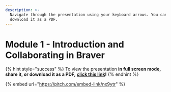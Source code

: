```yaml
---
description: >-
  Navigate through the presentation using your keyboard arrows. You can also
  download it as a PDF.
---
```


# Module 1 - Introduction and Collaborating in Braver

{% hint style="success" %}
To view the presentation **in full screen mode, share it, or download it as a PDF,** [**click this link**](https://pitch.braver.net/v/advanced-training---module-1---complete-nx9ytr)**!**
{% endhint %}

{% embed url="https://pitch.com/embed-link/nx9ytr" %}

